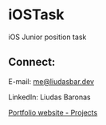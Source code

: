# iOSTask
iOS Junior position task


## Connect:

E-mail: me@liudasbar.dev

LinkedIn: Liudas Baronas

[Portfolio website - Projects](https://liudasbar.dev)
